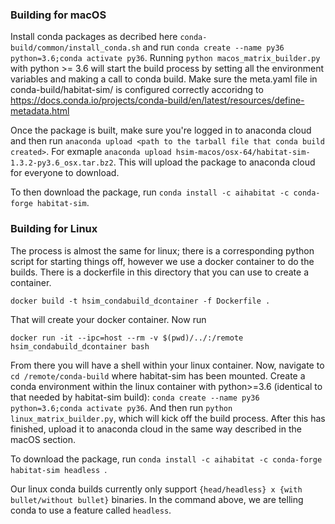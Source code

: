 ### Building for macOS

Install conda packages as decribed here ```conda-build/common/install_conda.sh``` and run ```conda create --name py36 python=3.6;conda activate py36```.
Running ```python macos_matrix_builder.py``` with python >= 3.6 will start the build process by setting all the environment variables and making a call to conda build. Make sure the meta.yaml file in conda-build/habitat-sim/ is configured correctly accoridng to https://docs.conda.io/projects/conda-build/en/latest/resources/define-metadata.html

Once the package is built, make sure you're logged in to anaconda cloud and then run ```anaconda upload <path to the tarball file that conda build created>```. For exmaple ```anaconda upload hsim-macos/osx-64/habitat-sim-1.3.2-py3.6_osx.tar.bz2```. This will upload the package to anaconda cloud for everyone to download.

To then download the package, run ```conda install -c aihabitat -c conda-forge habitat-sim```.


### Building for Linux

The process is almost the same for linux; there is a corresponding python script for starting things off, however we use a docker container to do the builds. There is a dockerfile in this directory that you can use to create a container.

```docker build -t hsim_condabuild_dcontainer -f Dockerfile .```

That will create your docker container. Now run

```docker run -it --ipc=host --rm -v $(pwd)/../:/remote hsim_condabuild_dcontainer bash```

From there you will have a shell within your linux container. Now, navigate to ```cd /remote/conda-build``` where habitat-sim has been mounted. Create a conda environment within the linux container with python>=3.6 (identical to that needed by habitat-sim build): ```conda create --name py36 python=3.6;conda activate py36```. And then run ```python linux_matrix_builder.py```, which will kick off the build process. After this has finished, upload it to anaconda cloud in the same way described in the macOS section.

To download the package, run ```conda install -c aihabitat -c conda-forge habitat-sim headless ```. 

Our linux conda builds currently only support ```{head/headless} x {with bullet/without bullet}``` binaries. In the command above, we are telling conda to use a feature called ```headless```.  



